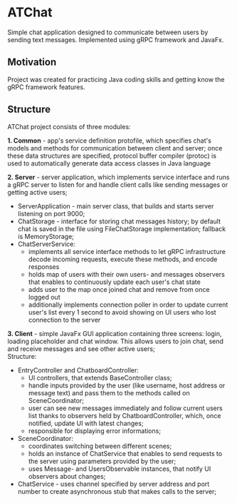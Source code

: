 # ATChat
Simple chat application designed to communicate between users by sending text messages. Implemented using gRPC framework and JavaFx.

## Motivation
Project was created for practicing Java coding skills and getting know the gRPC framework features.

## Structure
ATChat project consists of three modules:

**1. Common** - app's service definition protofile, which specifies chat's models and methods for communication between client and server; once these data structures are specified, protocol buffer compiler (protoc) is used to automatically generate data access classes in Java language

**2. Server** - server application, which implements service interface and runs a gRPC server to listen for and handle client calls like 			 sending messages or getting active users;
   * ServerApplication - main server class, that builds and starts server listening on port 9000;
   * ChatStorage - interface for storing chat messages history; by default chat is saved in the file using FileChatStorage implementation; fallback is MemoryStorage;
   * ChatServerService:
     - implements all service interface methods to let gRPC infrastructure decode incoming requests, execute these methods, and encode 				  responses
     - holds map of users with their own users- and messages observers that enables to continuously update each user's chat state
     - adds user to the map once joined chat and remove from once logged out
     - additionally implements connection poller in order to update current user's list every 1 second to avoid showing on UI users who 				 lost connection to the server

**3. Client** - simple JavaFx GUI application containing three screens: login, loading placeholder and chat window. This allows users to join chat, send and receive messages and see other active users;\
Structure:
* EntryController and ChatboardController:
  - UI controllers, that extends BaseController class;
  - handle inputs provided by the user (like username, host address or message text) and pass them to the methods called on SceneCoordinator;
  - user can see new messages immediately and follow current users list thanks to observers held by ChatboardController, which, once notified, update UI with latest changes;
  - responsible for displaying error informations;
* SceneCoordinator:
  - coordinates switching between different scenes; 
  - holds an instance of ChatService that enables to send requests to the server using parameters provided by the user; 
  - uses Message- and UsersObservable instances, that notify UI observers about changes;
* ChatService - uses channel specified by server address and port number to create asynchronous stub that makes calls to the server;
